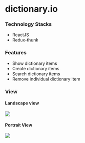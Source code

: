 # dictionary.io

### Technology Stacks
- ReactJS
- Redux-thunk

### Features
- Show dictionary items
- Create dictionary items
- Search dictionary items
- Remove individual dictionary item

### View
#### Landscape view
<img src="https://s3.ap-northeast-2.amazonaws.com/devmaya.shop/static/%E1%84%89%E1%85%B3%E1%84%8F%E1%85%B3%E1%84%85%E1%85%B5%E1%86%AB%E1%84%89%E1%85%A3%E1%86%BA+2022-02-16+%E1%84%8B%E1%85%A9%E1%84%92%E1%85%AE+12.24.30.png"/>

#### Portrait View
<img src="https://s3.ap-northeast-2.amazonaws.com/devmaya.shop/static/%E1%84%89%E1%85%B3%E1%84%8F%E1%85%B3%E1%84%85%E1%85%B5%E1%86%AB%E1%84%89%E1%85%A3%E1%86%BA+2022-02-16+%E1%84%8B%E1%85%A9%E1%84%92%E1%85%AE+12.24.51.png"/>